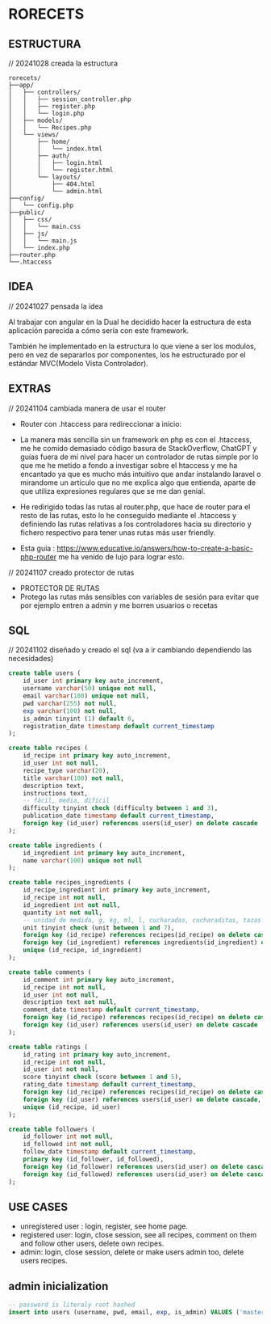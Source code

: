 # RORECETS

## ESTRUCTURA

// 20241028 creada la estructura

``` shell
rorecets/
├──app/
│   ├── controllers/
│   │   ├── session_controller.php
│   │   ├── register.php
│   │   └── login.php
│   ├── models/
│   │   └── Recipes.php
│   └── views/
│       ├── home/
│       │   └── index.html
│       ├── auth/
│       │   ├── login.html
│       │   └── register.html
│       └── layouts/
│           ├── 404.html
│           └── admin.html
├──config/
│   └── config.php
├──public/
│   ├── css/
│   │   └── main.css
│   ├── js/
│   │   └── main.js
│   └── index.php
├──router.php
└──.htaccess

```

## IDEA

// 20241027 pensada la idea

Al trabajar con angular en la Dual he decidido hacer la estructura de esta aplicación parecida a cómo sería con este framework.

También he implementado en la estructura lo que viene a ser los modulos, pero en vez de separarlos por componentes, los he estructurado por el estándar MVC(Modelo Vista Controlador).

## EXTRAS

// 20241104 cambiada manera de usar el router

- Router con .htaccess para redireccionar a inicio:

- La manera más sencilla sin un framework en php es con el .htaccess, me he comido demasiado código basura de StackOverflow, ChatGPT y guías fuera de mí nivel para hacer un controlador de rutas simple por lo que me he metido a fondo a investigar sobre el htaccess y me ha encantado ya que es mucho más intuitivo que andar instalando laravel o mirandome un artículo que no me explica algo que entienda, aparte de que utiliza expresiones regulares que se me dan genial.

- He redirigido todas las rutas al router.php, que hace de router para el resto de las rutas, esto lo he conseguido mediante el .htaccess y definiendo las rutas relativas a los controladores hacia su directorio y fichero respectivo para tener unas rutas más user friendly.

- Esta guía : <https://www.educative.io/answers/how-to-create-a-basic-php-router> me ha venido de lujo para lograr esto.

// 20241107 creado protector de rutas

- PROTECTOR DE RUTAS
- Protego las rutas más sensibles con variables de sesión para evitar que por ejemplo entren a admin y me borren usuarios o recetas

## SQL

// 20241102 diseñado y creado el sql (va a ir cambiando dependiendo las necesidades)

```sql
create table users (
    id_user int primary key auto_increment,
    username varchar(50) unique not null,
    email varchar(100) unique not null,
    pwd varchar(255) not null,
    exp varchar(100) not null,
    is_admin tinyint (1) default 0,
    registration_date timestamp default current_timestamp
);

create table recipes (
    id_recipe int primary key auto_increment,
    id_user int not null,
    recipe_type varchar(20),
    title varchar(100) not null,
    description text,
    instructions text,
    -- fácil, media, difícil
    difficulty tinyint check (difficulty between 1 and 3),
    publication_date timestamp default current_timestamp,
    foreign key (id_user) references users(id_user) on delete cascade
);

create table ingredients (
    id_ingredient int primary key auto_increment,
    name varchar(100) unique not null
);

create table recipes_ingredients (
    id_recipe_ingredient int primary key auto_increment,
    id_recipe int not null,
    id_ingredient int not null,
    quantity int not null,
    -- unidad de medida, g, kg, ml, l, cucharadas, cucharaditas, tazas
    unit tinyint check (unit between 1 and 7),
    foreign key (id_recipe) references recipes(id_recipe) on delete cascade,
    foreign key (id_ingredient) references ingredients(id_ingredient) on delete cascade,
    unique (id_recipe, id_ingredient)
);

create table comments (
    id_comment int primary key auto_increment,
    id_recipe int not null,
    id_user int not null,
    description text not null,
    comment_date timestamp default current_timestamp,
    foreign key (id_recipe) references recipes(id_recipe) on delete cascade,
    foreign key (id_user) references users(id_user) on delete cascade
);

create table ratings (
    id_rating int primary key auto_increment,
    id_recipe int not null,
    id_user int not null,
    score tinyint check (score between 1 and 5),
    rating_date timestamp default current_timestamp,
    foreign key (id_recipe) references recipes(id_recipe) on delete cascade,
    foreign key (id_user) references users(id_user) on delete cascade,
    unique (id_recipe, id_user)
);

create table followers (
    id_follower int not null,
    id_followed int not null,
    follow_date timestamp default current_timestamp,
    primary key (id_follower, id_followed),
    foreign key (id_follower) references users(id_user) on delete cascade,
    foreign key (id_followed) references users(id_user) on delete cascade
);

```

## USE CASES

- unregistered user : login, register, see home page.
- registered user: login, close session, see all recipes, comment on them and follow other users, delete own recipes.
- admin: login, close session, delete or make users admin too, delete users recipes.

## admin inicialization

``` sql
-- password is literaly root hashed
insert into users (username, pwd, email, exp, is_admin) VALUES ('master', '$2b$12$qCZuRjvq1qzyaaCkfyMbceqQ/vVT.tAZuvjYUjFnJ33hSZ1F.P9rS', 'master@xlkp.com', 'creator of many pot holes in history', 1);

```
